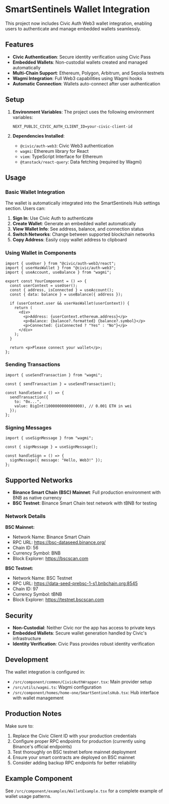 # SmartSentinels Wallet Integration

This project now includes Civic Auth Web3 wallet integration, enabling users to authenticate and manage embedded wallets seamlessly.

## Features

- **Civic Authentication**: Secure identity verification using Civic Pass
- **Embedded Wallets**: Non-custodial wallets created and managed automatically
- **Multi-Chain Support**: Ethereum, Polygon, Arbitrum, and Sepolia testnets
- **Wagmi Integration**: Full Web3 capabilities using Wagmi hooks
- **Automatic Connection**: Wallets auto-connect after user authentication

## Setup

1. **Environment Variables**: The project uses the following environment variables:
   ```
   NEXT_PUBLIC_CIVIC_AUTH_CLIENT_ID=your-civic-client-id
   ```

2. **Dependencies Installed**:
   - `@civic/auth-web3`: Civic Web3 authentication
   - `wagmi`: Ethereum library for React
   - `viem`: TypeScript Interface for Ethereum
   - `@tanstack/react-query`: Data fetching (required by Wagmi)

## Usage

### Basic Wallet Integration

The wallet is automatically integrated into the SmartSentinels Hub settings section. Users can:

1. **Sign In**: Use Civic Auth to authenticate
2. **Create Wallet**: Generate an embedded wallet automatically
3. **View Wallet Info**: See address, balance, and connection status
4. **Switch Networks**: Change between supported blockchain networks
5. **Copy Address**: Easily copy wallet address to clipboard

### Using Wallet in Components

```tsx
import { useUser } from "@civic/auth-web3/react";
import { userHasWallet } from "@civic/auth-web3";
import { useAccount, useBalance } from "wagmi";

export const YourComponent = () => {
  const userContext = useUser();
  const { address, isConnected } = useAccount();
  const { data: balance } = useBalance({ address });

  if (userContext.user && userHasWallet(userContext)) {
    return (
      <div>
        <p>Address: {userContext.ethereum.address}</p>
        <p>Balance: {balance?.formatted} {balance?.symbol}</p>
        <p>Connected: {isConnected ? "Yes" : "No"}</p>
      </div>
    );
  }

  return <p>Please connect your wallet</p>;
};
```

### Sending Transactions

```tsx
import { useSendTransaction } from "wagmi";

const { sendTransaction } = useSendTransaction();

const handleSend = () => {
  sendTransaction({
    to: "0x...",
    value: BigInt(1000000000000000), // 0.001 ETH in wei
  });
};
```

### Signing Messages

```tsx
import { useSignMessage } from "wagmi";

const { signMessage } = useSignMessage();

const handleSign = () => {
  signMessage({ message: "Hello, Web3!" });
};
```

## Supported Networks

- **Binance Smart Chain (BSC) Mainnet**: Full production environment with BNB as native currency
- **BSC Testnet**: Binance Smart Chain test network with tBNB for testing

### Network Details

**BSC Mainnet:**
- Network Name: Binance Smart Chain
- RPC URL: https://bsc-dataseed.binance.org/
- Chain ID: 56
- Currency Symbol: BNB
- Block Explorer: https://bscscan.com

**BSC Testnet:**
- Network Name: BSC Testnet
- RPC URL: https://data-seed-prebsc-1-s1.bnbchain.org:8545
- Chain ID: 97
- Currency Symbol: tBNB
- Block Explorer: https://testnet.bscscan.com

## Security

- **Non-Custodial**: Neither Civic nor the app has access to private keys
- **Embedded Wallets**: Secure wallet generation handled by Civic's infrastructure
- **Identity Verification**: Civic Pass provides robust identity verification

## Development

The wallet integration is configured in:
- `/src/component/common/CivicAuthWrapper.tsx`: Main provider setup
- `/src/utils/wagmi.ts`: Wagmi configuration
- `/src/component/homes/home-one/SmartSentinelsHub.tsx`: Hub interface with wallet management

## Production Notes

Make sure to:
1. Replace the Civic Client ID with your production credentials
2. Configure proper RPC endpoints for production (currently using Binance's official endpoints)
3. Test thoroughly on BSC testnet before mainnet deployment
4. Ensure your smart contracts are deployed on BSC mainnet
5. Consider adding backup RPC endpoints for better reliability

## Example Component

See `/src/component/examples/WalletExample.tsx` for a complete example of wallet usage patterns.
